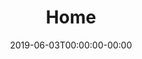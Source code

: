 ---
title: "Home"
date: 2019-06-03T00:00:00-00:00
copyright: "Michael Hausenblas and Paavan Mistry, 2019"

menu:
    -
        url: "http://startbootstrap.com/template-overviews/grayscale/"
        name: "Original"

intro:
    header: "The Container Security Book"
    text: 'Download the <a href="https://s3-eu-west-1.amazonaws.com/container-security.info/container-security-preview.pdf">current version of the book</a>.'

about:
    header: "About Contributing"
    text: '<p>A hands-on book to learn about container security, from container images to runtime challenges to policies, and service mesh security.</p><p>Have a questions? Come and join the discussion via the <a href="https://community.leanpub.com/c/container-secur">book forum</a>.</p><p>Want to report a mistake or contribute content? Visit the GitHub <a href="https://github.com/mhausenblas/the-container-security-book/issues">repo</a>.</p>'
---
